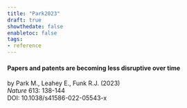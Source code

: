 ```yaml
---
title: "Park2023"
draft: true
showthedate: false
enabletoc: false
tags:
- reference
---
```


#### **Papers and patents are becoming less disruptive over time**     
by Park M., Leahey E., Funk R.J. (2023)         
*Nature* 613: 138-144       
DOI: 10.1038/s41586-022-05543-x     


